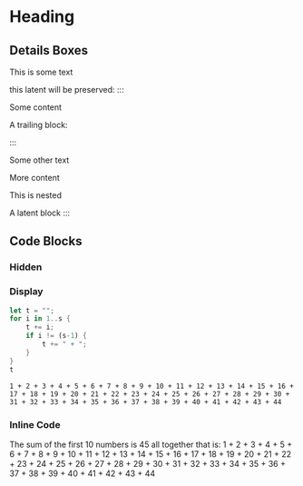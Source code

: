 # Heading

## Details Boxes

This is some text

this latent will be preserved:
:::

<div role="alert" class="alert alert-info">

Some content

</div>

A trailing block:

:::

Some other text


<div class="alert alert-info">

More content

<div class="tip">

This is nested

</div>

</div>

A latent block
:::

## Code Blocks

### Hidden


### Display

<div class="rhai-display">

```rust
let t = "";
for i in 1..s {
    t += i;
    if i != (s-1) {
        t += " + ";
    }
}
t
```
<div class="rhai-out">

```
1 + 2 + 3 + 4 + 5 + 6 + 7 + 8 + 9 + 10 + 11 + 12 + 13 + 14 + 15 + 16 + 17 + 18 + 19 + 20 + 21 + 22 + 23 + 24 + 25 + 26 + 27 + 28 + 29 + 30 + 31 + 32 + 33 + 34 + 35 + 36 + 37 + 38 + 39 + 40 + 41 + 42 + 43 + 44
```
</div>
</div>

### Inline Code

The sum of the first 10 numbers is 45 all together that is: 1 + 2 + 3 + 4 + 5 + 6 + 7 + 8 + 9 + 10 + 11 + 12 + 13 + 14 + 15 + 16 + 17 + 18 + 19 + 20 + 21 + 22 + 23 + 24 + 25 + 26 + 27 + 28 + 29 + 30 + 31 + 32 + 33 + 34 + 35 + 36 + 37 + 38 + 39 + 40 + 41 + 42 + 43 + 44

